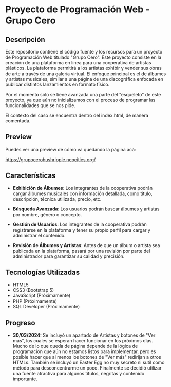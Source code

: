 # Proyecto de Programación Web - Grupo Cero

## Descripción

  Este repositorio contiene el código fuente y los recursos para un proyecto de Programación Web títulado "Grupo Cero". Este proyecto consiste en la creación de una plataforma en línea para una cooperativa de artistas plásticos. La plataforma permitirá a los artistas exhibir y vender sus obras de arte a través de una galería virtual. El enfoque principal es el de álbumes y artistas musicales, similar a una página de una discográfica enfocada en publicar distintos lanzamientos en formato físico.

  Por el momento sólo se tiene avanzada una parte del "esqueleto" de este proyecto, ya que aún no inicializamos con el proceso de programar las funcionalidades que se nos pide. 

  El contexto del caso se encuentra dentro del index.html, de manera comentada.

## Preview 

  Puedes ver una preview de cómo va quedando la página acá:

  https://grupocerohushripple.neocities.org/

## Características

- **Exhibición de Álbumes**: Los integrantes de la cooperativa podrán cargar álbumes musicales con información detallada, como título, descripción, técnica utilizada, precio, etc.

- **Búsqueda Avanzada**: Los usuarios podrán buscar álbumes y artistas por nombre, género o concepto.

- **Gestión de Usuarios**: Los integrantes de la cooperativa podrán registrarse en la plataforma y tener su propio perfil para cargar y administrar el contenido.

- **Revisión de Álbumes y Artistas**: Antes de que un álbum o artista sea publicada en la plataforma, pasará por una revisión por parte del administrador para garantizar su calidad y precisión.

## Tecnologías Utilizadas

- HTML5
- CSS3 (Bootstrap 5)
- JavaScript (Próximamente)
- PHP (Próximamente)
- SQL Developer (Próximamente)

## Progreso

- **30/03/2024:** Se incluyó un apartado de Artistas y botones de "Ver más", los cuales se esperan hacer funcionar en los próximos días. Mucho de lo que queda de página depende de la lógica de programación que aún no estamos listos para implementar, pero es posible hacer que al menos los botones de "Ver más" redirijan a otros HTMLs. También se incluyó un Easter Egg no muy secreto ni sutil como método para desconcentrarme un poco. Finalmente se decidió utilizar una fuente atractiva para algunos títulos, negritas y contenido importante.
